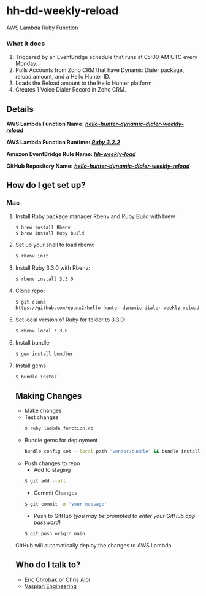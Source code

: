 # hh-dd-weekly-reload

AWS Lambda Ruby Function

### What it does ###
1. Triggered by an EventBridge schedule that runs at 05:00 AM UTC every Monday.
2. Pulls Accounts from Zoho CRM that have Dynamic Dialer package, reload amount, and a Hello Hunter ID.
3. Loads the Reload amount to the Hello Hunter platform
4. Creates 1 Voice Dialer Record in Zoho CRM.

## Details ##

**AWS Lambda Function Name:**   ***[hello-hunter-dynamic-dialer-weekly-reload](https://us-east-1.console.aws.amazon.com/lambda/home?region=us-east-1#/functions/hello-hunter-dynamic-dialer-weekly-reload?newFunction=true&tab=code)***

**AWS Lambda Function Runtime:** ***[Ruby 3.2.2](https://docs.ruby-lang.org/en/3.2/)***

**Amazon EventBridge Rule Name:** ***[hh-weekly-load](https://us-east-1.console.aws.amazon.com/scheduler/home?region=us-east-1#schedules/default/hh-weekly-load)***

**GitHub Repository Name:**  ***[hello-hunter-dynamic-dialer-weekly-reload](https://github.com/epunx2/hh-dd-weekly-reload)***

## How do I get set up? ##

### Mac ###
1. Install Ruby package manager Rbenv and Ruby Build with brew
   ```bash
   $ brew install Rbenv
   $ brew install Ruby build
   ```
2. Set up your shell to load rbenv:
    ```bash
    $ rbenv init
    ```
3. Install Ruby 3.3.0 with Rbenv:
    ```bash
    $ rbenv install 3.3.0
    ```
4. Clone repo:
    ```bash
    $ git clone
    https://github.com/epunx2/hello-hunter-dynamic-dialer-weekly-reload.git
    ```
5. Set local version of Ruby for folder to 3.3.0:
   ```bash
   $ rbenv local 3.3.0
   ```
6. Install bundler
    ```bash
    $ gem install bundler
    ```
7. Install gems
    ```bash
    $ bundle install
    ```
    ## Making Changes ##
    * Make changes
    * Test changes
        ```bash
        $ ruby lambda_function.rb
        ```
    * Bundle gems for deployment
        ```bash
        bundle config set --local path 'vendor/bundle' && bundle install
        ```
    * Push changes to repo
      * Add to staging
      ```bash
      $ git add --all
      ```
      * Commit Changes
      ```bash
      $ git commit -m 'your message'
      ```
      * Push to GitHub *(you may be prompted to enter your GitHub app password)*
      ```bash
      $ git push origin main
      ```
    GitHub will automatically deploy the changes to AWS Lambda.

    ## Who do I talk to? ##

    * [Eric Chrobak](mailto:echrobak@vaspian.com) or [Chris Aloi](mailto:caloi@vaspian.com)
    * [Vaspian Engineering](mailto:engineering@vaspian.com)
